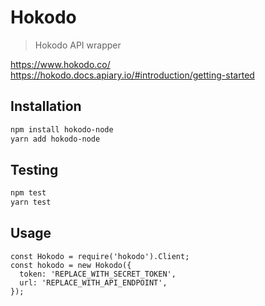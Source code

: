 # Hokodo

> Hokodo API wrapper

https://www.hokodo.co/
https://hokodo.docs.apiary.io/#introduction/getting-started

## Installation

```bash
npm install hokodo-node
yarn add hokodo-node
```

## Testing

```bash
npm test
yarn test
```

## Usage

```node
const Hokodo = require('hokodo').Client;
const hokodo = new Hokodo({
  token: 'REPLACE_WITH_SECRET_TOKEN',
  url: 'REPLACE_WITH_API_ENDPOINT',
});
```

